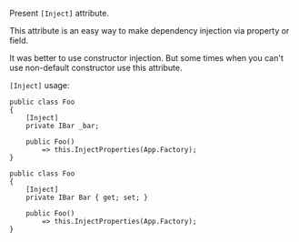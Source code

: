 Present `[Inject]` attribute.

This attribute is an easy way to make dependency injection via property or field.

It was better to use constructor injection. But some times when you can't use non-default constructor use this attribute.

`[Inject]` usage:

```CSharp
public class Foo
{
    [Inject]
    private IBar _bar;

    public Foo()
        => this.InjectProperties(App.Factory);
}
```

```CSharp
public class Foo
{
    [Inject]
    private IBar Bar { get; set; }

    public Foo()
        => this.InjectProperties(App.Factory);
}
```
